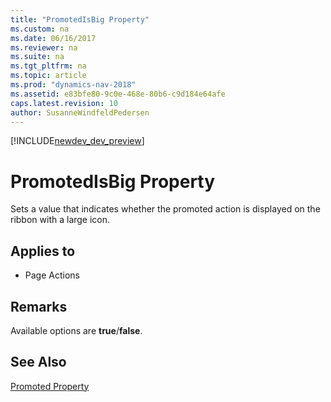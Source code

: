 ```yaml
---
title: "PromotedIsBig Property"
ms.custom: na
ms.date: 06/16/2017
ms.reviewer: na
ms.suite: na
ms.tgt_pltfrm: na
ms.topic: article
ms.prod: "dynamics-nav-2018"
ms.assetid: e83bfe80-9c0e-468e-80b6-c9d184e64afe
caps.latest.revision: 10
author: SusanneWindfeldPedersen
---
```


[!INCLUDE[newdev_dev_preview](../includes/newdev_dev_preview.md)]

# PromotedIsBig Property
Sets a value that indicates whether the promoted action is displayed on the ribbon with a large icon.  
  
## Applies to  
  
-   Page Actions  
  
## Remarks  
 Available options are **true**/**false**.  
  
## See Also  
 [Promoted Property](devenv-promoted-property.md)   
 
